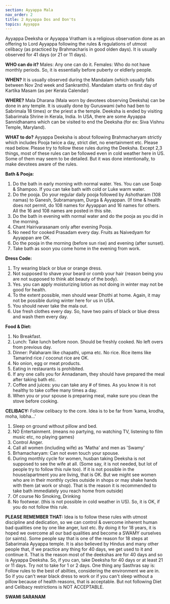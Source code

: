 ```yaml
---
section: Ayyappa Mala
nav_order: 2
title: 2 Ayyappa Dos and Don'ts
topics: Ayyappa
---
```

Ayyappa Deeksha or Ayyappa Vratham is a religious observation done as an offering to Lord Ayyappa following the rules & regulations of utmost celibacy (as practiced by Brahmacharis in good olden days).  It is usually observed for 41 days (or 21 or 11 days).

**WHO can do it?**
Males: Any one can do it.
Females: Who do not have monthly periods. So, it is essentially before puberty or eldlerly people.

**WHEN?**
It is usually observed during the Mandalam (which usually falls between Nov 2nd week and Sankranthi). Mandalam starts on first day of Kartika Masam (as per Kerala Calendar)

**WHERE?**
Mala Dharana (Mala worn by devotees observing Deeksha) can be done in any temple. It is usually done by Guruswami (who had ben to Sabrimala 18 times) or the priest a the temple. Deeksha is ended by visiting Sabarimala Shrine in Kerala, India. In USA, there are some Ayyappa Sannidhanams which can be visited to end the Deeksha (for ex: Siva Vishnu Temple, Maryland).

**WHAT to do?**
Ayyappa Deeksha is about following Brahmacharyam strictly which includes Pooja twice a day, strict diet, no enertainment etc. Please read below.
Please try to follow these rules during the Deeksha. Except 2,3 things, most of these rules can be followed even in cold weather here in US.
Some of them may seem to be detailed. But it was done intentionally, to make devotees aware of the rules.

**Bath & Pooja:**
1. Do the bath in early morning with normal water. Yes. You can use Soap & Shampoo. If you can take bath with cold or Luke warm water.
2. Do the pooja. Do your regular daily pooja followed by Ashotharam (108 namas) to Ganesh, Subramanyam, Durga & Ayyappan. (If time & health does not permit, do 108
   names for Ayyappan and 16 names for others. All the 16 and 108 names are posted in this site.
3. Do the bath in evening with normal water and do the pooja as you did in the morning.
4. Chant Hairivarasanam only after evening Pooja.
5. No need for cooked Prasadam every day. Fruits as Naivedyam for Ayyappan are OK.
6. Do the pooja in the morning (before sun rise) and evening (after sunset).
7. Take bath as soon you come home in the evening from work.

**Dress Code:**
1. Try wearing black or blue or orange dress.
2. Not supposed to shave your beard or comb your hair (reason being you are not supposed to think abt beauty of the body).
3. Yes. you can apply moisturizing lotion as not doing in winter may not be good for health.
4. To the extent possible, men should wear Dhothi at home. Again, it may not be possible during winter here for us in USA.
5. You should never take the mala out.
6. Use fresh clothes every day. So, have two pairs of black or blue dress and wash them every day.

**Food & Diet:**
1. No Breakfast.
2. Lunch: Take lunch before noon. Should be freshly cooked. No left overs from previous day.
3. Dinner: Palaharam like chapathi, upma etc. No rice. Rice items like Tamarind rice / coconut rice are OK.
4. No onion, egg or meat products.
5. Eating in restaurants is prohibited.
6. If any one calls you for Annadanam, they should have prepared the meal after taking bath etc.
7. Coffee and juices: you can take any # of times. As you know it is not healthy to take coffee many times a day.
8. When you or your spouse is preparing meal, make sure you clean the stove before cooking.

**CELIBACY:** Follow celibacy to the core. Idea is to be far from 'kama, krodha, moha, lobha...'
1. Sleep on ground without pillow and bed.
2. NO Entertainment. (means no partying, no watching TV, listening to film music etc, no playing games)
3. Control Anger.
4. Call all women (including wife) as 'Matha' and men as 'Swamy'
5. Brhamacharyam: Can not even touch your spouse.
6. During monthly cycle for women, husban taking Deeksha is not supposed to see the wife at all. (Some say, it is not needed, but lot of people try to follow this rule
   too). If it is not possible in the house/apartment you are living, that is OK. But we might see women who are in their monthly cycles outside in shops or may shake
   hands with them (at work or shop). That is the reason it is recommended to take bath immediately you reach home from outside)
7. Of course No Smoking, Drinking
8. No footwear. (this is not possible in cold weather in US). So, it is OK, if you do not follow this rule.

**PLEASE REMEMBER THAT:**
Idea is to follow these rules with utmost discipline and dedication, so we can control & overcome inherent human bad qualities one by one like anger, lust etc. By
doing it for 18 years, it is hoped we overcome all our bad qualities and become a SWAMY ourselves (or saints). Some people say that is one of the reason for 18 steps
at Sabarimala Ayyappa temple.
It is also believed by Hindus and many other people that, if we practice any thing for 40 days, we get used to it and continue it. That is the reason most of the
deekshas are for 40 days and so is Ayyappa Deeksha. So, if you can, take Deeksha for 40 days or at least 21 or 11 days. Try not to take for 1 or 2 days.
One thing any Sasthras say is: Follow rules to the best of abilties, considering the environment we are in. So if you can't wear black dress to work or if you can't
sleep without a pillow because of health reasons, that is acceptable. But not following Diet and Celibacy restrictions is NOT ACCEPTABLE.

**SWAMI SARANAM**
